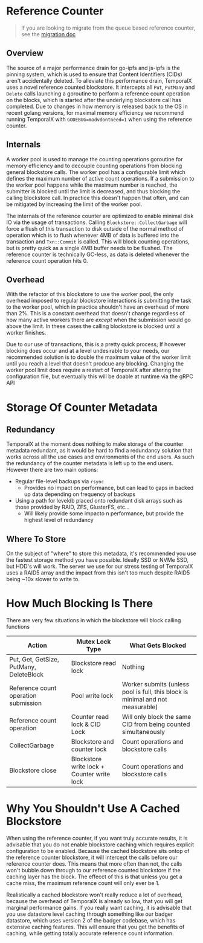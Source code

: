 # Reference Counter

> If you are looking to migrate from the queue based reference counter, see the [migration doc](REFERENCE_COUNTER_MIGRATION.md)

## Overview

The source of a major performance drain for go-ipfs and js-ipfs is the pinning system, which is used to ensure that Content Identifiers (CIDs) aren't accidentally deleted. To alleviate this performance drain, TemporalX uses a novel reference counted blockstore. It intercepts all `Put`, `PutMany` and `Delete` calls launching a goroutine to perform a reference count operation on the blocks, which is started after the underlying blockstore call has completed. Due to changes in how memory is released back to the OS in recent golang versions, for maximal memory efficiency we recommend running TemporalX with `GODEBUG=madvdontneed=1` when using the reference counter.

## Internals

A worker pool is used to manage the counting operations goroutine for memory efficiency and to decouple counting operations from blocking general blockstore calls. The worker pool has a configurable limit which defines the maximum number of active count operations. If a submission to the worker pool happens while the maximum number is reached, the submitter is blocked until the limit is decreased, and thus blocking the calling blockstore call. In practice this doesn't happen that often, and can be mitigated by increasing the limit of the worker pool.

The internals of the reference counter are optimized to enable minimal disk IO via the usage of transactions. Calling `Blockstore::CollectGarbage` will force a flush of this transaction to disk outside of the normal method of operation which is to flush whenever 4MB of data is buffered into the transaction and `Txn::Commit` is called. This will block counting operations, but is pretty quick as a single 4MB buffer needs to be flushed. The reference counter is technically GC-less, as data is deleted whenever the reference count operation hits 0.

## Overhead

With the refactor of this blockstore to use the worker pool, the only overhead imposed to regular blockstore interactions is submitting the task to the worker pool, which in practice shouldn't have an overhead of more than 2%. This is a constant overhead that doesn't change regardless of how many active workers there are *except* when the submission would go above the limit. In these cases the calling blockstore is blocked until a worker finishes.

Due to our use of transactions, this is a pretty quick process; If however blocking does occur and at a level undesirable to your needs, our recommended solution is to double the maximum value of the worker limit until you reach a level that doesn't prodcue any blocking.  Changing the worker pool limit does require a restart of TemporalX after altering the configuration file, but eventually this will be doable at runtime via the gRPC API
 

# Storage Of Counter Metadata

## Redundancy

TemporalX at the moment does nothing to make storage of the counter metadata redundant, as it would be hard to find a redundancy solution that works across all the use cases and environments of the end users. As such the redundancy of the counter metadata is left up to the end users. However there are two main options:

* Regular file-level backups via `rsync`
  * Provides no impact on performance, but can lead to gaps in backed up data depending on frequency of backups
* Using a path for leveldb placed onto redundant disk arrays such as those provided by RAID, ZFS, GlusterFS, etc...
  * Will likely provide some impacto n performance, but provide the highest level of redundancy

## Where To Store

On the subject of "where" to store this metadata, it's recommended you use the fastest storage method you have possible. Ideally SSD or NVMe SSD, but HDD's will work. The server we use for our stress testing of TemporalX uses a RAID5 array and the impact from this isn't too much despite RAID5 being ~10x slower to write to.

# How Much Blocking Is There

There are very few situations in which the blockstore will block calling functions

| Action | Mutex Lock Type | What Gets Blocked |
|--------|-----------------|-------------------|
| Put, Get, GetSize, PutMany, DeleteBlock | Blockstore read lock | Nothing |
| Reference count operation submission | Pool write lock | Worker submits (unless pool is full, this block is minimal and not measurable) |
| Reference count operation | Counter read lock & CID Lock | Will only block the same CID from being counted simultaneously |
| CollectGarbage | Blockstore and counter lock | Count operations and blockstore calls |
| Blockstore close | Blockstore write lock + Counter write lock | Count operations and blockstore calls |

# Why You Shouldn't Use A Cached Blockstore

When using the reference counter, if you want truly accurate results, it is advisable that you do not enable blockstore caching which requires explicit configuration to be enabled. Because the cached blockstore sits ontop of the reference counter blockstore, it will intercept the calls before our reference counter does. This means that more often than not, the calls won't bubble down through to our reference counted blockstore if the caching layer has the block. The effecct of this is that unless you get a cache miss, the maximum reference count will only ever be 1. 

Realistically a cached blockstore won't really reduce a lot of overhead, because the overhead of TemporalX is already so low, that you will get marginal performance gains. If you really want caching, it is advisable that you use datastore level caching through something like our badger datastore, which uses version 2 of the badger codebase, which has extensive caching features. This will ensure that you get the benefits of caching, while getting totally accurate reference count information.
